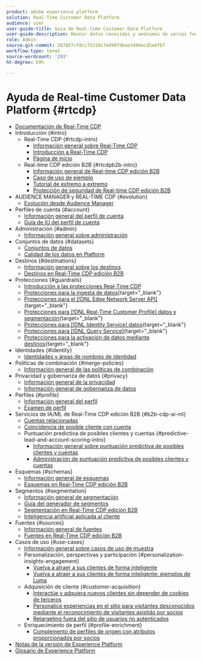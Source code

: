 ```yaml
---
product: adobe experience platform
solution: Real-Time Customer Data Platform
audience: user
user-guide-title: Guía de Real-time Customer Data Platform
user-guide-description: Reunir datos conocidos y anónimos de varias fuentes empresariales para crear perfiles de clientes, crear segmentos de público a partir de esos perfiles y activar estos segmentos en destinos de terceros.
role: Admin
source-git-commit: 267857cfdcc75310c7e490fdbae3494ecd5a8fb7
workflow-type: tm+mt
source-wordcount: '293'
ht-degree: 69%

---
```



# Ayuda de Real-time Customer Data Platform {#rtcdp}

* [Documentación de Real-Time CDP](home.md)
* Introducción {#intro}
   * Real-Time CDP {#rtcdp-intro}
      * [Información general sobre Real-Time CDP](overview.md)
      * [Introducción a Real-Time CDP](get-started.md)
      * [Página de inicio](home-page-dashboards.md)
   * Real-time CDP edición B2B {#rtcdpb2b-intro}
      * [Información general de Real-time CDP edición B2B](b2b-overview.md)
      * [Caso de uso de ejemplo](./b2b-use-case.md)
      * [Tutorial de extremo a extremo](./b2b-tutorial.md)
      * [Protección de seguridad de Real-time CDP edición B2B](b2b-guardrails.md)
* AUDIENCE MANAGER y REAL-TIME CDP {#evolution}
   * [Evolución desde Audience Manager](aam-to-rtcdp.md)
* Perfiles de cuenta {#account}
   * [Información general del perfil de cuenta](accounts/account-profile-overview.md)
   * [Guía de IU del perfil de cuenta](accounts/account-profile-ui-guide.md)
* Administración {#admin}
   * [Información general sobre administración](administration/admin-overview.md)
* Conjuntos de datos {#datasets}
   * [Conjuntos de datos](datasets/dataset.md)
   * [Calidad de los datos en Platform](datasets/data-quality.md)
* Destinos {#destinations}
   * [Información general sobre los destinos](destinations/overview.md)
   * [Destinos en Real-Time CDP edición B2B](destinations/b2b.md)
* Protecciones {#guardrails}
   * [Introducción a las protecciones Real-Time CDP](guardrails/overview.md)
   * [Protecciones para la ingesta de datos](https://experienceleague.adobe.com/docs/experience-platform/ingestion/guardrails.html){target="_blank"}
   * [Protecciones para el [!DNL Edge Network Server API]](https://experienceleague.adobe.com/docs/experience-platform/edge-network-server-api/guardrails.html){target="_blank"}
   * [Protecciones para [!DNL Real-Time Customer Profile] datos y segmentación](https://experienceleague.adobe.com/docs/experience-platform/profile/guardrails.html?lang=es){target="_blank"}
   * [Protecciones para [!DNL Identity Service] datos](https://experienceleague.adobe.com/docs/experience-platform/identity/guardrails.html){target="_blank"}
   * [Protecciones para [!DNL Query Service]](https://experienceleague.adobe.com/docs/experience-platform/query/guardrails.html){target="_blank"}
   * [Protecciones para la activación de datos mediante destinos](https://experienceleague.adobe.com/docs/experience-platform/destinations/guardrails.html){target="_blank"}
* Identidades {#identity}
   * [Identidades y áreas de nombres de identidad](profile/identities-overview.md)
* Políticas de combinación {#merge-policies}
   * [Información general de las políticas de combinación](profile/merge-policies.md)
* Privacidad y gobernanza de datos {#privacy}
   * [Información general de la privacidad](privacy/privacy-overview.md)
   * [Información general de gobernanza de datos](privacy/data-governance-overview.md)
* Perfiles {#profile}
   * [Información general del perfil](profile/profile-overview.md)
   * [Examen de perfil](profile/profile-browse.md)
* Servicios de IA/ML de Real-Time CDP edición B2B {#b2b-cdp-ai-ml}
   * [Cuentas relacionadas](b2b-ai-ml-services/related-accounts.md)
   * [Coincidencia de posible cliente con cuenta](b2b-ai-ml-services/lead-to-account-matching.md)
   * Puntuación predictiva de posibles clientes y cuentas {#predictive-lead-and-account-scoring-intro}
      * [Información general sobre puntuación predictiva de posibles clientes y cuentas](b2b-ai-ml-services/predictive-lead-and-account-scoring.md)
      * [Administración de puntuación predictiva de posibles clientes y cuentas](b2b-ai-ml-services/manage-predictive-lead-and-account-scoring.md)
* Esquemas {#schemas}
   * [Información general de esquemas](schemas/overview.md)
   * [Esquemas en Real-Time CDP edición B2B](schemas/b2b.md)
* Segmentos {#segmentation}
   * [Información general de segmentación](segmentation/segmentation-overview.md)
   * [Guía del generador de segmentos](segmentation/segment-builder-guide.md)
   * [Segmentación en Real-Time CDP edición B2B](segmentation/b2b.md)
   * [Inteligencia artificial aplicada al cliente](segmentation/customer-ai.md)
* Fuentes {#sources}
   * [Información general de fuentes](sources/sources-overview.md)
   * [Fuentes en Real-Time CDP edición B2B](sources/b2b.md)
* Casos de uso {#use-cases}
   * [Información general sobre casos de uso de muestra](/help/rtcdp/use-case-guides/overview.md)
   * Personalización, perspectivas y participación {#personalization-insights-engagement}
      * [Vuelva a atraer a sus clientes de forma inteligente](/help/rtcdp/use-case-guides/intelligent-re-engagement/intelligent-re-engagement.md)
      * [Vuelva a atraer a sus clientes de forma inteligente: ejemplos de Luma](/help/rtcdp/use-case-guides/intelligent-re-engagement/use-cases-luma.md)
   * Adquisición de cliente {#customer-acquisition}
      * [Interactúe y adquiera nuevos clientes sin depender de cookies de terceros](/help/rtcdp/partner-data/prospecting.md)
      * [Personalice experiencias en el sitio para visitantes desconocidos mediante el reconocimiento de visitantes asistido por socios](/help/rtcdp/partner-data/onsite-personalization.md)
      * [Retargeting fuera del sitio de usuarios no autenticados](./partner-data/offsite-retargeting.md)
   * Enriquecimiento de perfil {#profile-enrichment}
      * [Complemento de perfiles de origen con atributos proporcionados por socios](/help/rtcdp/partner-data/supplement-first-party-profiles.md)
* [Notas de la versión de Experience Platform](https://experienceleague.adobe.com/docs/experience-platform/release-notes/latest.html?lang=es)
* [Glosario de Experience Platform](https://www.adobe.com/go/platform-glossary-es)